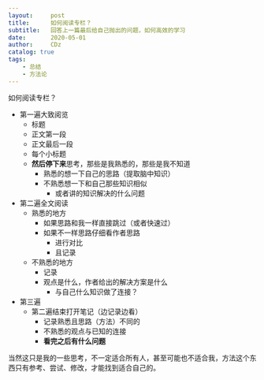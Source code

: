 ```yaml
---
layout:     post
title:      如何阅读专栏？
subtitle:   回答上一篇最后给自己抛出的问题，如何高效的学习
date:       2020-05-01
author:     CDz
catalog: true
tags:
    - 总结
    - 方法论
---
```

如何阅读专栏？

- 第一遍大致阅览
	- 标题
	- 正文第一段
	- 正文最后一段
	- 每个小标题
	- **然后停下来**思考，那些是我熟悉的，那些是我不知道
		- 熟悉的想一下自己的思路（提取脑中知识）
		- 不熟悉想一下和自己那些知识相似
			- 或者讲的知识解决的什么问题
- 第二遍全文阅读
	- 熟悉的地方
		- 如果思路和我一样直接跳过（或者快速过）
		- 如果不一样思路仔细看作者思路
			- 进行对比
			- 且记录
	- 不熟悉的地方
		- 记录
		- 观点是什么，作者给出的解决方案是什么
			- 与自己什么知识做了连接？
- 第三遍
	- 第二遍结束打开笔记（边记录边看）
		- 记录熟悉且思路（方法）不同的
		- 不熟悉的观点与已知的连接
		- **看完之后有什么问题**


当然这只是我的一些思考，不一定适合所有人，甚至可能也不适合我，方法这个东西只有参考、尝试、修改，才能找到适合自己的。
